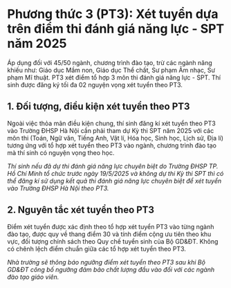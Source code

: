 # Phương thức 3 (PT3): Xét tuyển dựa trên điểm thi đánh giá năng lực - SPT năm 2025

Áp dụng đối với 45/50 ngành, chương trình đào tạo, trừ các ngành năng khiếu như: Giáo dục Mầm non, Giáo dục Thể chất, Sư phạm Âm nhạc, Sư phạm Mĩ thuật. PT3 xét điểm tổ hợp 3 môn thi đánh giá năng lực - SPT. Thí sinh được đăng ký tối đa 02 nguyện vọng xét tuyển theo PT3.

## 1. Đối tượng, điều kiện xét tuyển theo PT3

Ngoài việc thỏa mãn điều kiện chung, thí sinh đăng kí xét tuyển theo PT3 vào Trường ĐHSP Hà Nội cần phải tham dự Kỳ thi SPT năm 2025 với các môn thi (Toán, Ngữ văn, Tiếng Anh, Vật lí, Hóa học, Sinh học, Lịch sử, Địa lí) tương ứng với tổ hợp xét tuyển theo PT3 vào ngành, chương trình đào tạo mà thí sinh có nguyện vọng theo học.

*Thí sinh nếu đã dự thi đánh giá năng lực chuyên biệt do Trường ĐHSP TP. Hồ Chí Minh tổ chức trước ngày 19/5/2025 và không dự thi Kỳ thi SPT thì có thể đăng kí sử dụng kết quả thi đánh giá năng lực chuyên biệt để xét tuyển vào Trường ĐHSP Hà Nội theo PT3.*

## 2. Nguyên tắc xét tuyển theo PT3

Điểm xét tuyển được xác định theo tổ hợp xét tuyển PT3 vào từng ngành đào tạo, được quy về thang điểm 30 và tính điểm cộng ưu tiên theo khu vực, đối tượng chính sách theo Quy chế tuyển sinh của Bộ GD&ĐT. Không có chênh lệch điểm chuẩn giữa các tổ hợp xét tuyển theo PT3.

*Nhà trường sẽ thông báo ngưỡng điểm xét tuyển theo PT3 sau khi Bộ GD&ĐT công bố ngưỡng đảm bảo chất lượng đầu vào đối với các ngành đào tạo giáo viên.*
